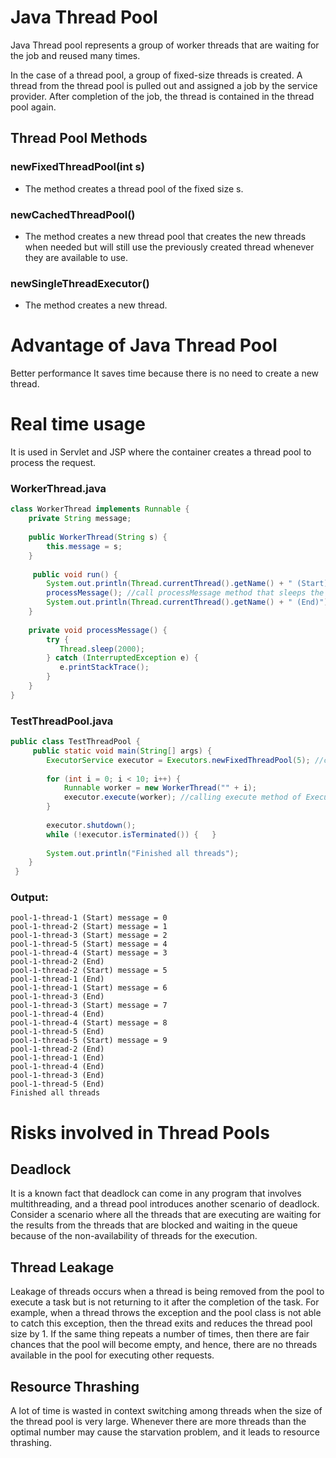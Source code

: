 # Java Thread Pool
Java Thread pool represents a group of worker threads that are waiting for the job and reused many times.

In the case of a thread pool, a group of fixed-size threads is created. A thread from the thread pool is pulled out and assigned a job by the service provider. After completion of the job, the thread is contained in the thread pool again.

## Thread Pool Methods
### newFixedThreadPool(int s)
  - The method creates a thread pool of the fixed size s.

### newCachedThreadPool()
  - The method creates a new thread pool that creates the new threads when needed but will still use the previously created thread whenever they are available to use.

### newSingleThreadExecutor()
  - The method creates a new thread.

# Advantage of Java Thread Pool
Better performance It saves time because there is no need to create a new thread.

# Real time usage
It is used in Servlet and JSP where the container creates a thread pool to process the request.

### WorkerThread.java
```java
class WorkerThread implements Runnable {  
    private String message;  
    
    public WorkerThread(String s) {  
        this.message = s;  
    }  
    
     public void run() {  
        System.out.println(Thread.currentThread().getName() + " (Start) message = " + message);  
        processMessage(); //call processMessage method that sleeps the thread for 2 seconds  
        System.out.println(Thread.currentThread().getName() + " (End)");  //prints thread name  
    }
    
    private void processMessage() {  
        try {  
           Thread.sleep(2000);  
        } catch (InterruptedException e) { 
           e.printStackTrace(); 
        }  
    }  
}  
```

### TestThreadPool.java

```java
public class TestThreadPool {  
     public static void main(String[] args) {  
        ExecutorService executor = Executors.newFixedThreadPool(5); //creating a pool of 5 threads  
        
        for (int i = 0; i < 10; i++) {  
            Runnable worker = new WorkerThread("" + i);  
            executor.execute(worker); //calling execute method of ExecutorService  
        }
        
        executor.shutdown();  
        while (!executor.isTerminated()) {   }  
  
        System.out.println("Finished all threads");  
    }  
 }  
```

### Output:
```
pool-1-thread-1 (Start) message = 0
pool-1-thread-2 (Start) message = 1
pool-1-thread-3 (Start) message = 2
pool-1-thread-5 (Start) message = 4
pool-1-thread-4 (Start) message = 3
pool-1-thread-2 (End)
pool-1-thread-2 (Start) message = 5
pool-1-thread-1 (End)
pool-1-thread-1 (Start) message = 6
pool-1-thread-3 (End)
pool-1-thread-3 (Start) message = 7
pool-1-thread-4 (End)
pool-1-thread-4 (Start) message = 8
pool-1-thread-5 (End)
pool-1-thread-5 (Start) message = 9
pool-1-thread-2 (End)
pool-1-thread-1 (End)
pool-1-thread-4 (End)
pool-1-thread-3 (End)
pool-1-thread-5 (End)
Finished all threads
```

# Risks involved in Thread Pools

## Deadlock
It is a known fact that deadlock can come in any program that involves multithreading, and a thread pool introduces another scenario of deadlock. Consider a scenario where all the threads that are executing are waiting for the results from the threads that are blocked and waiting in the queue because of the non-availability of threads for the execution.

## Thread Leakage
Leakage of threads occurs when a thread is being removed from the pool to execute a task but is not returning to it after the completion of the task. For example, when a thread throws the exception and the pool class is not able to catch this exception, then the thread exits and reduces the thread pool size by 1. If the same thing repeats a number of times, then there are fair chances that the pool will become empty, and hence, there are no threads available in the pool for executing other requests.

## Resource Thrashing
A lot of time is wasted in context switching among threads when the size of the thread pool is very large. Whenever there are more threads than the optimal number may cause the starvation problem, and it leads to resource thrashing.
